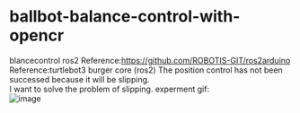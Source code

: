 # ballbot-balance-control-with-opencr
blancecontrol ros2
Reference:https://github.com/ROBOTIS-GIT/ros2arduino
Reference:turtlebot3 burger core (ros2)
The position control has not been successed because it will be slipping.  
I want to solve the problem of slipping.
experment gif:  
![image](https://github.com/quaei676/ballbot-balance-control-with-opencr/blob/master/VID_20181127_194233.gif)

